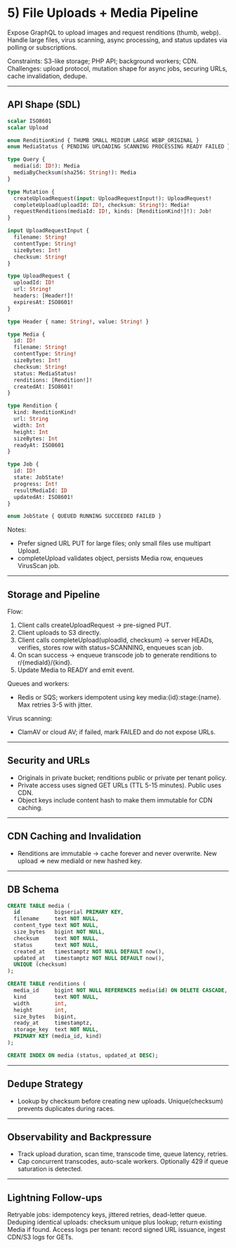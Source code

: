 # 5) File Uploads + Media Pipeline

Expose GraphQL to upload images and request renditions (thumb, webp). Handle large files, virus scanning, async processing, and status updates via polling or subscriptions.

Constraints: S3-like storage; PHP API; background workers; CDN.
Challenges: upload protocol, mutation shape for async jobs, securing URLs, cache invalidation, dedupe.

---

## API Shape (SDL)

```graphql
scalar ISO8601
scalar Upload

enum RenditionKind { THUMB SMALL MEDIUM LARGE WEBP_ORIGINAL }
enum MediaStatus { PENDING UPLOADING SCANNING PROCESSING READY FAILED }

type Query {
  media(id: ID!): Media
  mediaByChecksum(sha256: String!): Media
}

type Mutation {
  createUploadRequest(input: UploadRequestInput!): UploadRequest!
  completeUpload(uploadId: ID!, checksum: String!): Media!
  requestRenditions(mediaId: ID!, kinds: [RenditionKind!]!): Job!
}

input UploadRequestInput {
  filename: String!
  contentType: String!
  sizeBytes: Int!
  checksum: String!
}

type UploadRequest {
  uploadId: ID!
  url: String!
  headers: [Header!]!
  expiresAt: ISO8601!
}

type Header { name: String!, value: String! }

type Media {
  id: ID!
  filename: String!
  contentType: String!
  sizeBytes: Int!
  checksum: String!
  status: MediaStatus!
  renditions: [Rendition!]!
  createdAt: ISO8601!
}

type Rendition {
  kind: RenditionKind!
  url: String
  width: Int
  height: Int
  sizeBytes: Int
  readyAt: ISO8601
}

type Job {
  id: ID!
  state: JobState!
  progress: Int!
  resultMediaId: ID
  updatedAt: ISO8601!
}

enum JobState { QUEUED RUNNING SUCCEEDED FAILED }
```

Notes:
- Prefer signed URL PUT for large files; only small files use multipart Upload.
- completeUpload validates object, persists Media row, enqueues VirusScan job.

---

## Storage and Pipeline

Flow:
1) Client calls createUploadRequest -> pre-signed PUT.
2) Client uploads to S3 directly.
3) Client calls completeUpload(uploadId, checksum) -> server HEADs, verifies, stores row with status=SCANNING, enqueues scan job.
4) On scan success -> enqueue transcode job to generate renditions to r/{mediaId}/{kind}.
5) Update Media to READY and emit event.

Queues and workers:
- Redis or SQS; workers idempotent using key media:{id}:stage:{name}. Max retries 3-5 with jitter.

Virus scanning:
- ClamAV or cloud AV; if failed, mark FAILED and do not expose URLs.

---

## Security and URLs
- Originals in private bucket; renditions public or private per tenant policy.
- Private access uses signed GET URLs (TTL 5-15 minutes). Public uses CDN.
- Object keys include content hash to make them immutable for CDN caching.

---

## CDN Caching and Invalidation
- Renditions are immutable -> cache forever and never overwrite. New upload => new mediaId or new hashed key.

---

## DB Schema

```sql
CREATE TABLE media (
  id           bigserial PRIMARY KEY,
  filename     text NOT NULL,
  content_type text NOT NULL,
  size_bytes   bigint NOT NULL,
  checksum     text NOT NULL,
  status       text NOT NULL,
  created_at   timestamptz NOT NULL DEFAULT now(),
  updated_at   timestamptz NOT NULL DEFAULT now(),
  UNIQUE (checksum)
);

CREATE TABLE renditions (
  media_id     bigint NOT NULL REFERENCES media(id) ON DELETE CASCADE,
  kind         text NOT NULL,
  width        int,
  height       int,
  size_bytes   bigint,
  ready_at     timestamptz,
  storage_key  text NOT NULL,
  PRIMARY KEY (media_id, kind)
);

CREATE INDEX ON media (status, updated_at DESC);
```

---

## Dedupe Strategy
- Lookup by checksum before creating new uploads. Unique(checksum) prevents duplicates during races.

---

## Observability and Backpressure
- Track upload duration, scan time, transcode time, queue latency, retries.
- Cap concurrent transcodes, auto-scale workers. Optionally 429 if queue saturation is detected.

---

## Lightning Follow-ups
Retryable jobs: idempotency keys, jittered retries, dead-letter queue.
Deduping identical uploads: checksum unique plus lookup; return existing Media if found.
Access logs per tenant: record signed URL issuance, ingest CDN/S3 logs for GETs.
